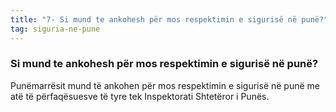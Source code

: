 ```yaml
---
title: "7- Si mund te ankohesh për mos respektimin e sigurisë në punë?"
tag: siguria-ne-pune
---
```

### Si mund te ankohesh për mos respektimin e sigurisë në punë?

Punëmarrësit mund të ankohen për mos respektimin e sigurisë në punë me atë të përfaqësuesve të tyre tek Inspektorati Shtetëror i Punës.

